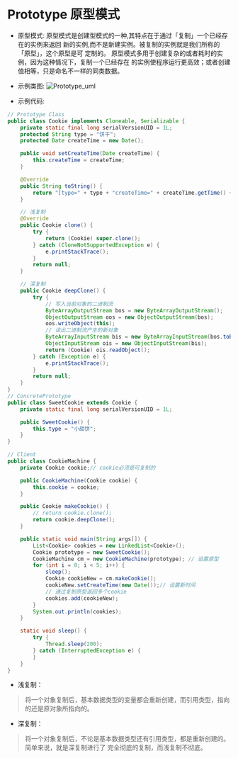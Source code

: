 # Prototype 原型模式

- 原型模式:
原型模式是创建型模式的一种,其特点在于通过「复制」一个已经存在的实例来返回
新的实例,而不是新建实例。被复制的实例就是我们所称的「原型」，这个原型是可
定制的。
原型模式多用于创建复杂的或者耗时的实例，因为这种情况下，复制一个已经存在
的实例使程序运行更高效；或者创建值相等，只是命名不一样的同类数据。


- 示例类图:
![Prototype_uml](http://git.oschina.net/longshu/DesignPatterns/raw/master/images/6.Prototype_uml.png)

- 示例代码:
```java
// Prototype Class
public class Cookie implements Cloneable, Serializable {
	private static final long serialVersionUID = 1L;
	protected String type = "饼干";
	protected Date createTime = new Date();

	public void setCreateTime(Date createTime) {
		this.createTime = createTime;
	}

	@Override
	public String toString() {
		return "[type=" + type + "createTime=" + createTime.getTime() + "] " + hashCode();
	}

	// 浅复制
	@Override
	public Cookie clone() {
		try {
			return (Cookie) super.clone();
		} catch (CloneNotSupportedException e) {
			e.printStackTrace();
		}
		return null;
	}

	// 深复制
	public Cookie deepClone() {
		try {
			// 写入当前对象的二进制流
			ByteArrayOutputStream bos = new ByteArrayOutputStream();
			ObjectOutputStream oos = new ObjectOutputStream(bos);
			oos.writeObject(this);
			// 读出二进制流产生的新对象
			ByteArrayInputStream bis = new ByteArrayInputStream(bos.toByteArray());
			ObjectInputStream ois = new ObjectInputStream(bis);
			return (Cookie) ois.readObject();
		} catch (Exception e) {
			e.printStackTrace();
		}
		return null;
	}
}
// ConcretePrototype
public class SweetCookie extends Cookie {
	private static final long serialVersionUID = 1L;

	public SweetCookie() {
		this.type = "小甜饼";
	}
}

// Client
public class CookieMachine {
	private Cookie cookie;// cookie必须是可复制的

	public CookieMachine(Cookie cookie) {
		this.cookie = cookie;
	}

	public Cookie makeCookie() {
		// return cookie.clone();
		return cookie.deepClone();
	}

	public static void main(String args[]) {
		List<Cookie> cookies = new LinkedList<Cookie>();
		Cookie prototype = new SweetCookie();
		CookieMachine cm = new CookieMachine(prototype); // 设置原型
		for (int i = 0; i < 5; i++) {
			sleep();
			Cookie cookieNew = cm.makeCookie();
			cookieNew.setCreateTime(new Date());// 设置新时间
			// 通过复制原型返回多个cookie
			cookies.add(cookieNew);
		}
		System.out.println(cookies);
	}

	static void sleep() {
		try {
			Thread.sleep(200);
		} catch (InterruptedException e) {
		}
	}
}

```

- 浅复制：
> 将一个对象复制后，基本数据类型的变量都会重新创建，而引用类型，指向的还是原对象所指向的。
- 深复制：
> 将一个对象复制后，不论是基本数据类型还有引用类型，都是重新创建的。简单来说，就是深复制进行了
完全彻底的复制，而浅复制不彻底。